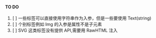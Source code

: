 
#### TO DO
1. [ ] 一些标签可以直接使用字符串作为入参，但是一些要使用 Text(string)
2. [ ] 个别标签例如 Img 的入参是属性不是子元素
3. [ ] SVG 这类标签没有提供 API,需要用 RawHTML 注入
